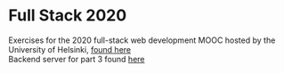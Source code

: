 # Full Stack 2020

Exercises for the 2020 full-stack web development MOOC hosted by the University of Helsinki, [found here](https://fullstackopen.com/en)  
Backend server for part 3 found [here](https://github.com/ZenghaoWang/phonebook_server)
